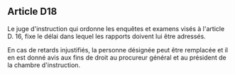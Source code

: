 Article D18
----
Le juge d'instruction qui ordonne les enquêtes et examens visés à l'article D.
16, fixe le délai dans lequel les rapports doivent lui être adressés.

En cas de retards injustifiés, la personne désignée peut être remplacée et il en
est donné avis aux fins de droit au procureur général et au président de la
chambre d'instruction.
